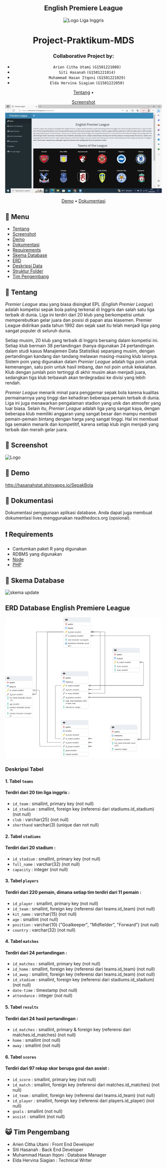 <div align="center">

## English Premiere League
![Logo Liga Inggris](https://img1.cgtrader.com/items/2993191/16987f1126/english-premier-league-logo-3d-model-obj-fbx-ma-stl-ztl.jpg)

# Project-Praktikum-MDS
  
### Collaborative Project by:
- `Arien Citha Utami` `(G1501221008)`
- `Siti Hasanah` `(G1501221014)`
- `Muhammad Hasan Itqoni` `(G1501221029)`
- `Elda Hervina Siagian` `(G1501222050)` 

[Tentang](#scroll-overview)
•
  
[Screenshot](#rice_scene-screenshot)
![About]( https://github.com/Kelompok4MDS/Project-Praktikum-MDS/blob/main/about.png)
  
[Demo](#dvd-demo)
•
[Dokumentasi](#blue_book-documentation)

</div>

## :bookmark_tabs: Menu

- [Tentang](#scroll-overview)
- [Screenshot](#rice_scene-screenshot)
- [Demo](#dvd-demo)
- [Dokumentasi](#blue_book-documentation)
- [Requirements](#exclamation-requirements)
- [Skema Database](#floppy_disk-skema-database)
- [ERD](#rotating_light-erd)
- [Deskripsi Data](#heavy_check_mark-deskripsi-data)
- [Struktur Folder](#open_file_folder-stuktur-folder)
- [Tim Pengembang](#smiley_cat-tim-pengembang)

## :scroll: Tentang

*Premier League* atau yang biasa disingkat EPL (*English Premier League*) adalah kompetisi sepak bola paling terkenal di Inggris dan salah satu liga terbaik di dunia. Liga ini terdiri dari 20 klub yang berkompetisi untuk memperebutkan gelar juara dan posisi di papan atas klasemen. Premier League didirikan pada tahun 1992 dan sejak saat itu telah menjadi liga yang sangat populer di seluruh dunia. 

Setiap musim, 20 klub yang terbaik di Inggris bersaing dalam kompetisi ini. Setiap klub bermain 38 pertandingan (hanya digunakan 24 pertandingan dalam studi kasus Manajemen Data Statistika) sepanjang musim, dengan pertandingan kandang dan tandang melawan masing-masing klub lainnya. Sistem poin yang digunakan dalam *Premier League* adalah tiga poin untuk kemenangan, satu poin untuk hasil imbang, dan nol poin untuk kekalahan. Klub dengan jumlah poin tertinggi di akhir musim akan menjadi juara, sedangkan tiga klub terbawah akan terdegradasi ke divisi yang lebih rendah. 

*Premier League* menarik minat para penggemar sepak bola karena kualitas permainannya yang tinggi dan kehadiran beberapa pemain terbaik di dunia. Liga ini juga menawarkan pengalaman stadion yang unik dan atmosfer yang luar biasa. Selain itu, *Premier League* adalah liga yang sangat kaya, dengan beberapa klub memiliki anggaran yang sangat besar dan mampu membeli pemain-pemain bintang dengan harga yang sangat tinggi. Hal ini membuat liga semakin menarik dan kompetitif, karena setiap klub ingin menjadi yang terbaik dan meraih gelar juara.


## :rice_scene: Screenshot

![Logo](https://via.placeholder.com/750x500)

## :dvd: Demo

http://hasanahstat.shinyapps.io/SepakBola

## :blue_book: Dokumentasi 

Dokumentasi penggunaan aplikasi database. Anda dapat juga membuat dokumentasi lives menggunakan readthedocs.org (opsional).

## :exclamation: Requirements

- Cantumkan paket R yang digunakan
- RDBMS yang digunakan
- [Node](https://nodejs.org/en/download/)
- [PHP](https://php.net/)

## :floppy_disk: Skema Database

<img width="242" alt="skema update" src="https://user-images.githubusercontent.com/111562803/223139863-0f7b7950-6586-49aa-9e6c-5c756d2a0375.png">


## ERD Database English Premiere League
![ERD Database Liga Inggris](https://github.com/Kelompok4MDS/Project-Praktikum-MDS/blob/main/ERD%20Liga%20Inggris.png?raw=true "ERD DatabaseLiga Inggris")


### Deskripsi Tabel
#### 1. Tabel `teams`
#### Terdiri dari 20 tim liga inggris :
- `id_team` : smallint, primary key (not null)
- `id_stadium` : smallint, foreign key (referensi dari stadiums.id_stadium) (not null)
- `club` : varchar(25) (not null)
- `shorthand` varchar(3) (unique dan not null)

#### 2. Tabel `stadiums`
#### Terdiri dari 20 stadium :
- `id_stadium` : smallint, primary key (not null)
- `full_name` : varchar(32) (not null)
- `capacity` : integer (not null)

#### 3. Tabel `players`
#### Terdiri dari 220 pemain, dimana setiap tim terdiri dari 11 pemain :
- `id_player` : smallint, primary key (not null)
- `id_team` : smallint, foreign key (referensi dari teams.id_team) (not null)
- `kit_name` : varchar(15) (not null)
- `age` : smallint (not null)
- `position` : varchar(10) ("Goalkeeper", "Midfielder", "Forward") (not null)
- `country` : varchar(32) (not null)

#### 4. Tabel `matches`
#### Terdiri dari 24 pertandingan :
- `id_matches` : smallint, primary key (not null)
- `id_home` : smallint, foreign key (referensi dari teams.id_team) (not null)
- `id_away` : smallint, foreign key (referensi dari teams.id_team) (not null)
- `id_stadium` : smallint, foreign key (referensi dari stadiums.id_stadium) (not null)
- `date-time` : timestamp (not null)
- `attendance` : integer (not null)

#### 5. Tabel `results`
#### Terdiri dari 24 hasil pertandingan :
- `id_matches` : smallint, primary & foreign key (referensi dari matches.id_matches) (not null)
- `home` : smallint (not null)
- `away` : smallint (not null)

#### 6. Tabel `scores`
#### Terdiri dari 97 rekap skor berupa goal dan assist :
- `id_score` : smallint, primary key (not null)
- `id_match` : smallint, foreign key (referensi dari matches.id_matches) (not null)
- `id_team` : smallint, foreign key (referensi dari teams.id_team) (not null)
- `id_player` : smallint, foreign key (referensi dari players.id_player) (not null)
- `goals` : smallint (not null)
- `assist` : smallint (not null)



## :smiley_cat: Tim Pengembang

- Arien Citha Utami : Front End Developer
- Siti Hasanah : Back End Developer
- Muhammad Hasan Itqoni : Database Manager
- Elda Hervina Siagian : Technical Writer
